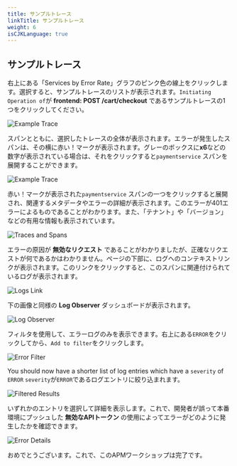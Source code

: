 ```yaml
---
title: サンプルトレース
linkTitle: サンプルトレース
weight: 6
isCJKLanguage: true
---
```


## サンプルトレース

右上にある「Services by Error Rate」グラフのピンク色の線上をクリックします。選択すると、サンプルトレースのリストが表示されます。`Initiating Operation of`が **frontend: POST /cart/checkout** であるサンプルトレースの1つをクリックしてください。

![Example Trace](../../../images/example-trace.png)

スパンとともに、選択したトレースの全体が表示されます。エラーが発生したスパンは、その横に赤い！マークが表示されます。グレーのボックスに**x6**などの数字が表示されている場合は、それをクリックすると`paymentservice` スパンを展開することができます。

![Example Trace](../../../images/trace-span.png)

赤い！マークが表示された`paymentservice` スパンの一つをクリックすると展開され、関連するメタデータやエラーの詳細が表示されます。このエラーが401エラーによるものであることがわかります。また、「テナント」や「バージョン」などの有用な情報も表示されています。

![Traces and Spans](../../../images/trace-metadata.png)

エラーの原因が **無効なリクエスト** であることがわかりましたが、正確なリクエストが何であるかはわかりません。ページの下部に、ログへのコンテキストリンクが表示されます。このリンクをクリックすると、このスパンに関連付けられているログが表示されます。

![Logs Link](../../../images/logs_link.png)

下の画像と同様の **Log Observer** ダッシュボードが表示されます。

![Log Observer](../../../images/log_observer.png)

フィルタを使用して、エラーログのみを表示できます。右上にある`ERROR`をクリックしてから、`Add to filter`をクリックします。

![Error Filter](../../../images/error_filter.png)

You should now have a shorter list of log entries which have a `severity` of `ERROR`
`severity`が`ERROR`であるログエントリに絞り込まれます。


![Filtered Results](../../../images/filtered_results.png)

いずれかのエントリを選択して詳細を表示します。これで、開発者が誤って本番環境にプッシュした **無効なAPIトークン** の使用によってエラーがどのように発生したかを確認できます。

![Error Details](../../../images/error_details.png)

おめでとうございます。これで、このAPMワークショップは完了です。

